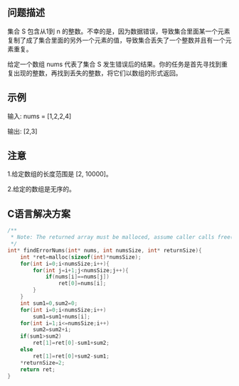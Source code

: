 问题描述
-----------
集合 S 包含从1到 n 的整数。不幸的是，因为数据错误，导致集合里面某一个元素复制了成了集合里面的另外一个元素的值，导致集合丢失了一个整数并且有一个元素重复。

给定一个数组 nums 代表了集合 S 发生错误后的结果。你的任务是首先寻找到重复出现的整数，再找到丢失的整数，将它们以数组的形式返回。

示例
------------
输入: nums = [1,2,2,4]

输出: [2,3]

注意
-----------
1.给定数组的长度范围是 [2, 10000]。

2.给定的数组是无序的。

C语言解决方案
--------------
```c
/**
 * Note: The returned array must be malloced, assume caller calls free().
 */
int* findErrorNums(int* nums, int numsSize, int* returnSize){
    int *ret=malloc(sizeof(int)*numsSize);
    for(int i=0;i<numsSize;i++){
        for(int j=i+1;j<numsSize;j++){
            if(nums[i]==nums[j])
                ret[0]=nums[i];
        }
    }
    int sum1=0,sum2=0;
    for(int i=0;i<numsSize;i++)
        sum1=sum1+nums[i];
    for(int i=1;i<=numsSize;i++)
        sum2=sum2+i;
    if(sum1>sum2)
        ret[1]=ret[0]-sum1+sum2;
    else
        ret[1]=ret[0]+sum2-sum1;
    *returnSize=2;
    return ret;
}
```
